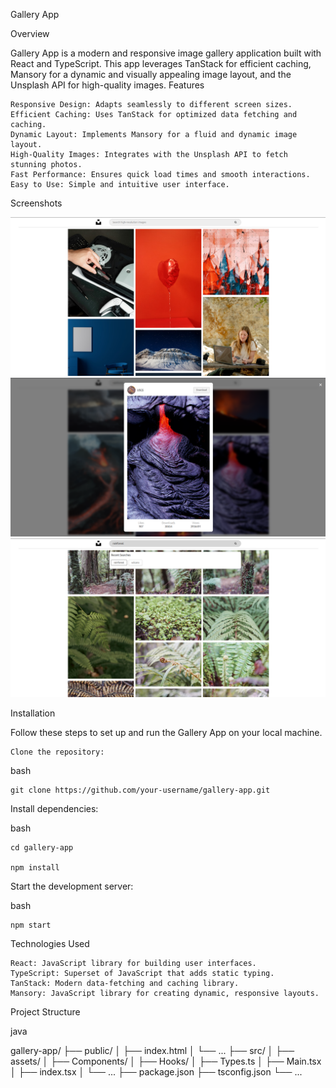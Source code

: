 Gallery App

Overview

Gallery App is a modern and responsive image gallery application built with React and TypeScript. This app leverages TanStack for efficient caching, Mansory for a dynamic and visually appealing image layout, and the Unsplash API for high-quality images.
Features

    Responsive Design: Adapts seamlessly to different screen sizes.
    Efficient Caching: Uses TanStack for optimized data fetching and caching.
    Dynamic Layout: Implements Mansory for a fluid and dynamic image layout.
    High-Quality Images: Integrates with the Unsplash API to fetch stunning photos.
    Fast Performance: Ensures quick load times and smooth interactions.
    Easy to Use: Simple and intuitive user interface.

Screenshots

![Screenshot 1](./screenshot1.png)
![Screenshot 2](./screenshot2.png)
![Screenshot 3](./screenshot3.png)


Installation

Follow these steps to set up and run the Gallery App on your local machine.

    Clone the repository:

bash

    git clone https://github.com/your-username/gallery-app.git


Install dependencies:

bash

    cd gallery-app
    
    npm install

Start the development server:

bash

    npm start

Technologies Used

    React: JavaScript library for building user interfaces.
    TypeScript: Superset of JavaScript that adds static typing.
    TanStack: Modern data-fetching and caching library.
    Mansory: JavaScript library for creating dynamic, responsive layouts.

Project Structure

java

gallery-app/
├── public/
│   ├── index.html
│   └── ...
├── src/
│   ├── assets/
│   ├── Components/
│   ├── Hooks/
│   ├── Types.ts
│   ├── Main.tsx
│   ├── index.tsx
│   └── ...
├── package.json
├── tsconfig.json
└── ...

